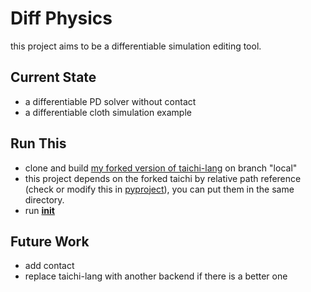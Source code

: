 # Diff Physics
this project aims to be a differentiable simulation editing tool.
## Current State
- a differentiable PD solver without contact
- a differentiable cloth simulation example
## Run This
- clone and build [my forked version of taichi-lang](https://github.com/windwhiterain/taichi) on branch "local"
- this project depends on the forked taichi by relative path reference (check or modify this in [pyproject](pyproject.toml)), you can put them in the same directory.
- run [__init__](tests/__init__.py) 
## Future Work
- add contact
- replace taichi-lang with another backend if there is a better one 